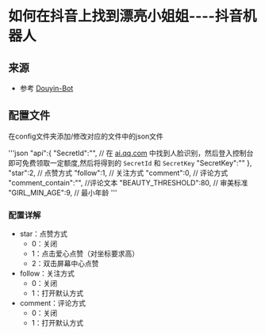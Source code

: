 # 如何在抖音上找到漂亮小姐姐----抖音机器人

## 来源
- 参考 [Douyin-Bot](https://github.com/wangshub/Douyin-Bot)

## 配置文件

在config文件夹添加/修改对应的文件中的json文件

'''json
"api":{
    "SecretId":"", // 在 [ai.qq.com](https://ai.qq.com) 中找到人脸识别，然后登入控制台即可免费领取一定额度,然后将得到的 `SecretId` 和 `SecretKey` 
    "SecretKey":""
  },
  "star":2, // 点赞方式
  "follow":1, // 关注方式
  "comment":0, // 评论方式
  "comment_contain":"", //评论文本
  "BEAUTY_THRESHOLD":80, // 审美标准
  "GIRL_MIN_AGE":9, // 最小年龄
'''

### 配置详解

- star：点赞方式
    - 0：关闭
    - 1：点击爱心点赞（对坐标要求高）
    - 2：双击屏幕中心点赞
- follow：关注方式
    - 0：关闭
    - 1：打开默认方式
- comment：评论方式
    - 0：关闭
    - 1：打开默认方式
